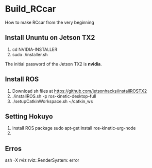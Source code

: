 # Build_RCcar
How to make RCcar from the very beginning
## Install Ununtu on Jetson TX2
1. cd NVIDIA-INSTALLER
2. sudo ./installer.sh

The initial password of the Jetson TX2 is **nvidia**.

## Install ROS
1. Download sh files at https://github.com/jetsonhacks/installROSTX2
2. ./installROS.sh -p ros-kinetic-desktop-full
3. ./setupCatkinWorkspace.sh ~/catkin_ws

## Setting Hokuyo
1. Install ROS package
  sudo apt-get install ros-kinetic-urg-node
2. 
##


## Erros
ssh -X
rviz
rviz::RenderSystem: error
